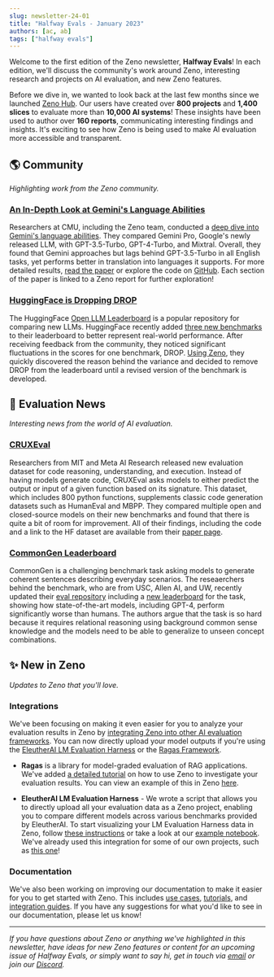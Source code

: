 ```yaml
---
slug: newsletter-24-01
title: "Halfway Evals - January 2023"
authors: [ac, ab]
tags: ["halfway evals"]
---
```


Welcome to the first edition of the Zeno newsletter, **Halfway Evals**!
In each edition, we'll discuss the community's work around Zeno, interesting research and projects on AI evaluation, and new Zeno features.

Before we dive in, we wanted to look back at the last few months since we launched [Zeno Hub](https://hub.zenoml.com).
Our users have created over **800 projects** and **1,400 slices** to evaluate more than **10,000 AI systems**!
These insights have been used to author over **160 reports**, communicating interesting findings and insights.
It's exciting to see how Zeno is being used to make AI evaluation more accessible and transparent.

## 🌎 Community

_Highlighting work from the Zeno community._

### [An In-Depth Look at Gemini's Language Abilities](https://arxiv.org/abs/2312.11444)

Researchers at CMU, including the Zeno team, conducted a [deep dive into Gemini's language abilities](https://x.com/gneubig/status/1737108966931673191?s=20).
They compared Gemini Pro, Google's newly released LLM, with GPT-3.5-Turbo, GPT-4-Turbo, and Mixtral.
Overall, they found that Gemini approaches but lags behind GPT-3.5-Turbo in all English tasks, yet performs better in translation into languages it supports.
For more detailed results, [read the paper](https://arxiv.org/abs/2312.11444) or explore the code on [GitHub](https://t.co/S7S9473xtP).
Each section of the paper is linked to a Zeno report for further exploration!

### [HuggingFace is Dropping DROP](https://huggingface.co/blog/leaderboard-drop-dive)

The HuggingFace [Open LLM Leaderboard](https://huggingface.co/spaces/HuggingFaceH4/open_llm_leaderboard) is a popular repository for comparing new LLMs. HuggingFace recently added [three new benchmarks](https://twitter.com/clefourrier/status/1722555555338956840) to their leaderboard to better represent real-world performance.
After receiving feedback from the community, they noticed significant fluctuations in the scores for one benchmark, DROP.
[Using Zeno](https://hub.zenoml.com/report/1255/DROP%20Benchmark%20Exploration), they quickly discovered the reason behind the variance and decided to remove DROP from the leaderboard until a revised version of the benchmark is developed.

## 📰 Evaluation News

_Interesting news from the world of AI evaluation._

### [CRUXEval](https://crux-eval.github.io/)

Researchers from MIT and Meta AI Research released new evaluation dataset for code reasoning, understanding, and execution.
Instead of having models generate code, CRUXEval asks models to either predict the output or input of a given function based on its signature.
This dataset, which includes 800 python functions, supplements classic code generation datasets such as HumanEval and MBPP.
They compared multiple open and closed-source models on their new benchmarks and found that there is quite a bit of room for improvement.
All of their findings, including the code and a link to the HF dataset are available from their [paper page](https://crux-eval.github.io/).

### [CommonGen Leaderboard](https://inklab.usc.edu/CommonGen/leaderboard.html)

CommonGen is a challenging benchmark task asking models to generate coherent sentences describing everyday scenarios.
The reseaerchers behind the benchmark, who are from USC, Allen AI, and UW, recently updated their [eval repository](https://github.com/allenai/CommonGen-Eval) including a [new leaderboard](https://inklab.usc.edu/CommonGen/leaderboard.html) for the task, showing how state-of-the-art models, including GPT-4, perform significantly worse than humans.
The authors argue that the task is so hard because it requires relational reasoning using background common sense knowledge and the models need to be able to generalize to unseen concept combinations.

## ✨ New in Zeno

_Updates to Zeno that you'll love._

### Integrations

We've been focusing on making it even easier for you to analyze your evaluation results in Zeno by [integrating Zeno into other AI evaluation frameworks](https://zenoml.com/docs/integrations/).
You can now directly upload your model outputs if you're using the [EleutherAI LM Evaluation Harness](https://github.com/EleutherAI/lm-evaluation-harness) or the [Ragas Framework](https://docs.ragas.io/en/latest/index.html).

- **Ragas** is a library for model-graded evaluation of RAG applications. We've added [a detailed tutorial](https://docs.ragas.io/en/latest/howtos/integrations/zeno.html) on how to use Zeno to investigate your evaluation results. You can view an example of this in Zeno [here](https://hub.zenoml.com/project/b35c83b8-0b22-4b9c-aedb-80964011d7a7/ragas%20FICA%20eval).

- **EleutherAI LM Evaluation Harness** - We wrote a script that allows you to directly upload all your evaluation data as a Zeno project, enabling you to compare different models across various benchmarks provided by EleutherAI. To start visualizing your LM Evaluation Harness data in Zeno, follow [these instructions](https://github.com/EleutherAI/lm-evaluation-harness#visualizing-results) or take a look at our [example notebook](https://github.com/EleutherAI/lm-evaluation-harness/blob/main/examples/visualize-zeno.ipynb). We've already used this integration for some of our own projects, such as [this one](https://hub.zenoml.com/project/ba44d31c-9e02-4330-bdbe-0760dfe85dc4/Mamba%20Eval_hellaswag)!

### Documentation

We've also been working on improving our documentation to make it easier for you to get started with Zeno.
This includes [use cases](http://localhost:3000/docs/examples/), [tutorials](https://zenoml.com/docs/tutorials/), and [integration guides](https://zenoml.com/docs/integrations/).
If you have any suggestions for what you'd like to see in our documentation, please let us know!

---

_If you have questions about Zeno or anything we've highlighted in this newsletter, have ideas for new Zeno features or content for an upcoming issue of Halfway Evals, or simply want to say hi, get in touch via [email](mailto:hello@zenoml.com) or join our [Discord](https://discord.gg/km62pDKAkE)._
